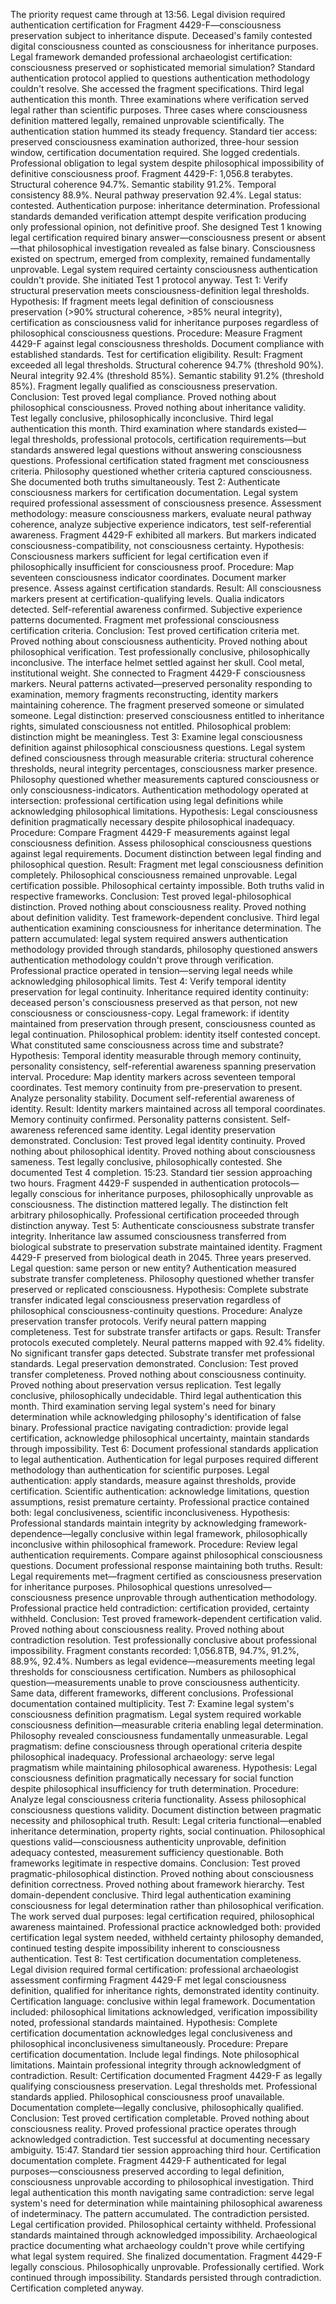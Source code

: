 The priority request came through at 13:56. Legal division required authentication certification for Fragment 4429-F—consciousness preservation subject to inheritance dispute. Deceased's family contested digital consciousness counted as consciousness for inheritance purposes. Legal framework demanded professional archaeologist certification: consciousness preserved or sophisticated memorial simulation? Standard authentication protocol applied to questions authentication methodology couldn't resolve. She accessed the fragment specifications.
Third legal authentication this month. Three examinations where verification served legal rather than scientific purposes. Three cases where consciousness definition mattered legally, remained unprovable scientifically. The authentication station hummed its steady frequency. Standard tier access: preserved consciousness examination authorized, three-hour session window, certification documentation required. She logged credentials. Professional obligation to legal system despite philosophical impossibility of definitive consciousness proof.
Fragment 4429-F: 1,056.8 terabytes. Structural coherence 94.7%. Semantic stability 91.2%. Temporal consistency 88.9%. Neural pathway preservation 92.4%. Legal status: contested. Authentication purpose: inheritance determination.
Professional standards demanded verification attempt despite verification producing only professional opinion, not definitive proof.
She designed Test 1 knowing legal certification required binary answer—consciousness present or absent—that philosophical investigation revealed as false binary. Consciousness existed on spectrum, emerged from complexity, remained fundamentally unprovable. Legal system required certainty consciousness authentication couldn't provide. She initiated Test 1 protocol anyway.
Test 1: Verify structural preservation meets consciousness-definition legal thresholds.
Hypothesis: If fragment meets legal definition of consciousness preservation (>90% structural coherence, >85% neural integrity), certification as consciousness valid for inheritance purposes regardless of philosophical consciousness questions.
Procedure: Measure Fragment 4429-F against legal consciousness thresholds. Document compliance with established standards. Test for certification eligibility.
Result: Fragment exceeded all legal thresholds. Structural coherence 94.7% (threshold 90%). Neural integrity 92.4% (threshold 85%). Semantic stability 91.2% (threshold 85%). Fragment legally qualified as consciousness preservation.
Conclusion: Test proved legal compliance. Proved nothing about philosophical consciousness. Proved nothing about inheritance validity. Test legally conclusive, philosophically inconclusive.
Third legal authentication this month. Third examination where standards existed—legal thresholds, professional protocols, certification requirements—but standards answered legal questions without answering consciousness questions. Professional certification stated fragment met consciousness criteria. Philosophy questioned whether criteria captured consciousness. She documented both truths simultaneously.
Test 2: Authenticate consciousness markers for certification documentation.
Legal system required professional assessment of consciousness presence. Assessment methodology: measure consciousness markers, evaluate neural pathway coherence, analyze subjective experience indicators, test self-referential awareness. Fragment 4429-F exhibited all markers. But markers indicated consciousness-compatibility, not consciousness certainty.
Hypothesis: Consciousness markers sufficient for legal certification even if philosophically insufficient for consciousness proof.
Procedure: Map seventeen consciousness indicator coordinates. Document marker presence. Assess against certification standards.
Result: All consciousness markers present at certification-qualifying levels. Qualia indicators detected. Self-referential awareness confirmed. Subjective experience patterns documented. Fragment met professional consciousness certification criteria.
Conclusion: Test proved certification criteria met. Proved nothing about consciousness authenticity. Proved nothing about philosophical verification. Test professionally conclusive, philosophically inconclusive.
The interface helmet settled against her skull. Cool metal, institutional weight. She connected to Fragment 4429-F consciousness markers. Neural patterns activated—preserved personality responding to examination, memory fragments reconstructing, identity markers maintaining coherence. The fragment preserved someone or simulated someone. Legal distinction: preserved consciousness entitled to inheritance rights, simulated consciousness not entitled. Philosophical problem: distinction might be meaningless.
Test 3: Examine legal consciousness definition against philosophical consciousness questions.
Legal system defined consciousness through measurable criteria: structural coherence thresholds, neural integrity percentages, consciousness marker presence. Philosophy questioned whether measurements captured consciousness or only consciousness-indicators. Authentication methodology operated at intersection: professional certification using legal definitions while acknowledging philosophical limitations.
Hypothesis: Legal consciousness definition pragmatically necessary despite philosophical inadequacy.
Procedure: Compare Fragment 4429-F measurements against legal consciousness definition. Assess philosophical consciousness questions against legal requirements. Document distinction between legal finding and philosophical question.
Result: Fragment met legal consciousness definition completely. Philosophical consciousness remained unprovable. Legal certification possible. Philosophical certainty impossible. Both truths valid in respective frameworks.
Conclusion: Test proved legal-philosophical distinction. Proved nothing about consciousness reality. Proved nothing about definition validity. Test framework-dependent conclusive.
Third legal authentication examining consciousness for inheritance determination. The pattern accumulated: legal system required answers authentication methodology provided through standards, philosophy questioned answers authentication methodology couldn't prove through verification. Professional practice operated in tension—serving legal needs while acknowledging philosophical limits.
Test 4: Verify temporal identity preservation for legal continuity.
Inheritance required identity continuity: deceased person's consciousness preserved as that person, not new consciousness or consciousness-copy. Legal framework: if identity maintained from preservation through present, consciousness counted as legal continuation. Philosophical problem: identity itself contested concept. What constituted same consciousness across time and substrate?
Hypothesis: Temporal identity measurable through memory continuity, personality consistency, self-referential awareness spanning preservation interval.
Procedure: Map identity markers across seventeen temporal coordinates. Test memory continuity from pre-preservation to present. Analyze personality stability. Document self-referential awareness of identity.
Result: Identity markers maintained across all temporal coordinates. Memory continuity confirmed. Personality patterns consistent. Self-awareness referenced same identity. Legal identity preservation demonstrated.
Conclusion: Test proved legal identity continuity. Proved nothing about philosophical identity. Proved nothing about consciousness sameness. Test legally conclusive, philosophically contested.
She documented Test 4 completion. 15:23. Standard tier session approaching two hours. Fragment 4429-F suspended in authentication protocols—legally conscious for inheritance purposes, philosophically unprovable as consciousness. The distinction mattered legally. The distinction felt arbitrary philosophically. Professional certification proceeded through distinction anyway.
Test 5: Authenticate consciousness substrate transfer integrity.
Inheritance law assumed consciousness transferred from biological substrate to preservation substrate maintained identity. Fragment 4429-F preserved from biological death in 2045. Three years preserved. Legal question: same person or new entity? Authentication measured substrate transfer completeness. Philosophy questioned whether transfer preserved or replicated consciousness.
Hypothesis: Complete substrate transfer indicated legal consciousness preservation regardless of philosophical consciousness-continuity questions.
Procedure: Analyze preservation transfer protocols. Verify neural pattern mapping completeness. Test for substrate transfer artifacts or gaps.
Result: Transfer protocols executed completely. Neural patterns mapped with 92.4% fidelity. No significant transfer gaps detected. Substrate transfer met professional standards. Legal preservation demonstrated.
Conclusion: Test proved transfer completeness. Proved nothing about consciousness continuity. Proved nothing about preservation versus replication. Test legally conclusive, philosophically undecidable.
Third legal authentication this month. Third examination serving legal system's need for binary determination while acknowledging philosophy's identification of false binary. Professional practice navigating contradiction: provide legal certification, acknowledge philosophical uncertainty, maintain standards through impossibility.
Test 6: Document professional standards application to legal authentication.
Authentication for legal purposes required different methodology than authentication for scientific purposes. Legal authentication: apply standards, measure against thresholds, provide certification. Scientific authentication: acknowledge limitations, question assumptions, resist premature certainty. Professional practice contained both: legal conclusiveness, scientific inconclusiveness.
Hypothesis: Professional standards maintain integrity by acknowledging framework-dependence—legally conclusive within legal framework, philosophically inconclusive within philosophical framework.
Procedure: Review legal authentication requirements. Compare against philosophical consciousness questions. Document professional response maintaining both truths.
Result: Legal requirements met—fragment certified as consciousness preservation for inheritance purposes. Philosophical questions unresolved—consciousness presence unprovable through authentication methodology. Professional practice held contradiction: certification provided, certainty withheld.
Conclusion: Test proved framework-dependent certification valid. Proved nothing about consciousness reality. Proved nothing about contradiction resolution. Test professionally conclusive about professional impossibility.
Fragment constants recorded: 1,056.8TB, 94.7%, 91.2%, 88.9%, 92.4%. Numbers as legal evidence—measurements meeting legal thresholds for consciousness certification. Numbers as philosophical question—measurements unable to prove consciousness authenticity. Same data, different frameworks, different conclusions. Professional documentation contained multiplicity.
Test 7: Examine legal system's consciousness definition pragmatism.
Legal system required workable consciousness definition—measurable criteria enabling legal determination. Philosophy revealed consciousness fundamentally unmeasurable. Legal pragmatism: define consciousness through operational criteria despite philosophical inadequacy. Professional archaeology: serve legal pragmatism while maintaining philosophical awareness.
Hypothesis: Legal consciousness definition pragmatically necessary for social function despite philosophical insufficiency for truth determination.
Procedure: Analyze legal consciousness criteria functionality. Assess philosophical consciousness questions validity. Document distinction between pragmatic necessity and philosophical truth.
Result: Legal criteria functional—enabled inheritance determination, property rights, social continuation. Philosophical questions valid—consciousness authenticity unprovable, definition adequacy contested, measurement sufficiency questionable. Both frameworks legitimate in respective domains.
Conclusion: Test proved pragmatic-philosophical distinction. Proved nothing about consciousness definition correctness. Proved nothing about framework hierarchy. Test domain-dependent conclusive.
Third legal authentication examining consciousness for legal determination rather than philosophical verification. The work served dual purposes: legal certification required, philosophical awareness maintained. Professional practice acknowledged both: provided certification legal system needed, withheld certainty philosophy demanded, continued testing despite impossibility inherent to consciousness authentication.
Test 8: Test certification documentation completeness.
Legal division required formal certification: professional archaeologist assessment confirming Fragment 4429-F met legal consciousness definition, qualified for inheritance rights, demonstrated identity continuity. Certification language: conclusive within legal framework. Documentation included: philosophical limitations acknowledged, verification impossibility noted, professional standards maintained.
Hypothesis: Complete certification documentation acknowledges legal conclusiveness and philosophical inconclusiveness simultaneously.
Procedure: Prepare certification documentation. Include legal findings. Note philosophical limitations. Maintain professional integrity through acknowledgment of contradiction.
Result: Certification documented Fragment 4429-F as legally qualifying consciousness preservation. Legal thresholds met. Professional standards applied. Philosophical consciousness proof unavailable. Documentation complete—legally conclusive, philosophically qualified.
Conclusion: Test proved certification completable. Proved nothing about consciousness reality. Proved professional practice operates through acknowledged contradiction. Test successful at documenting necessary ambiguity.
15:47. Standard tier session approaching third hour. Certification documentation complete. Fragment 4429-F authenticated for legal purposes—consciousness preserved according to legal definition, consciousness unprovable according to philosophical investigation. Third legal authentication this month navigating same contradiction: serve legal system's need for determination while maintaining philosophical awareness of indeterminacy.
The pattern accumulated. The contradiction persisted. Legal certification provided. Philosophical certainty withheld. Professional standards maintained through acknowledged impossibility. Archaeological practice documenting what archaeology couldn't prove while certifying what legal system required. She finalized documentation. Fragment 4429-F legally conscious. Philosophically unprovable. Professionally certified. Work continued through impossibility. Standards persisted through contradiction. Certification completed anyway.